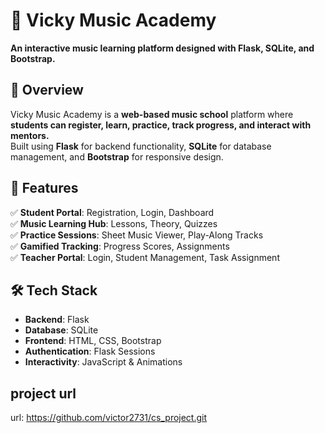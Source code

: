 # 🎵 Vicky Music Academy  
**An interactive music learning platform designed with Flask, SQLite, and Bootstrap.**

## 📌 Overview  
Vicky Music Academy is a **web-based music school** platform where **students can register, learn, practice, track progress, and interact with mentors.**  
Built using **Flask** for backend functionality, **SQLite** for database management, and **Bootstrap** for responsive design.

## 🚀 Features  
✅ **Student Portal**: Registration, Login, Dashboard  
✅ **Music Learning Hub**: Lessons, Theory, Quizzes  
✅ **Practice Sessions**: Sheet Music Viewer, Play-Along Tracks  
✅ **Gamified Tracking**: Progress Scores, Assignments  
✅ **Teacher Portal**: Login, Student Management, Task Assignment  

## 🛠️ Tech Stack  
- **Backend**: Flask  
- **Database**: SQLite  
- **Frontend**: HTML, CSS, Bootstrap  
- **Authentication**: Flask Sessions  
- **Interactivity**: JavaScript & Animations  

## project url 

url: https://github.com/victor2731/cs_project.git
